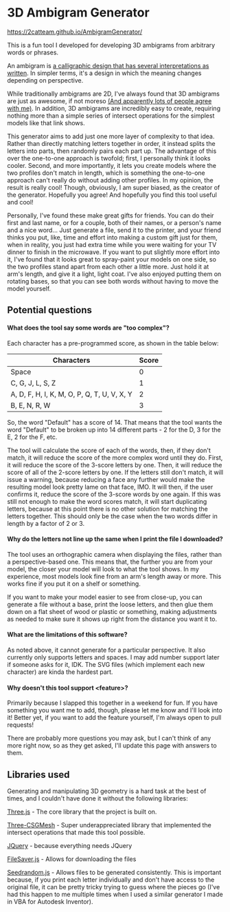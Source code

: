 # 3D Ambigram Generator

https://2catteam.github.io/AmbigramGenerator/

This is a fun tool I developed for developing 3D ambigrams from arbitrary words or phrases.

An ambigram is [a calligraphic design that has several interpretations as written](https://en.wikipedia.org/wiki/Ambigram). In simpler terms, it's a design in which the meaning changes depending on perspective.

While traditionally ambigrams are 2D, I've always found that 3D ambigrams are just as awesome, if not moreso [(And apparently lots of people agree with me)](https://www.reddit.com/r/3Dprinting/comments/aqogml/i_too_3d_printed_a_gift_for_my_girlfriend_for/). In addition, 3D ambigrams are incredibly easy to create, requiring nothing more than a simple series of intersect operations for the simplest models like that link shows.

This generator aims to add just one more layer of complexity to that idea. Rather than directly matching letters together in order, it instead splits the letters into parts, then randomly pairs each part up. The advantage of this over the one-to-one approach is twofold; first, I personally think it looks cooler. Second, and more importantly, it lets you create models where the two profiles don't match in length, which is something the one-to-one approach can't really do without adding other profiles. In my opinion, the result is really cool! Though, obviously, I am super biased, as the creator of the generator. Hopefully you agree! And hopefully you find this tool useful and cool!

Personally, I've found these make great gifts for friends. You can do their first and last name, or for a couple, both of their names, or a person's name and a nice word... Just generate a file, send it to the printer, and your friend thinks you put, like, time and effort into making a custom gift just for them, when in reality, you just had extra time while you were waiting for your TV dinner to finish in the microwave. If you want to put slightly more effort into it, I've found that it looks great to spray-paint your models on one side, so the two profiles stand apart from each other a little more. Just hold it at arm's length, and give it a light, light coat. I've also enjoyed putting them on rotating bases, so that you can see both words without having to move the model yourself.

## Potential questions

#### What does the tool say some words are "too complex"?

Each character has a pre-programmed score, as shown in the table below:

| Characters | Score |
| ---------- | ----- |
| Space | 0 |
| C, G, J, L, S, Z | 1 |
| A, D, F, H, I, K, M, O, P, Q, T, U, V, X, Y | 2 |
| B, E, N, R, W | 3 |

So, the word "Default" has a score of 14. That means that the tool wants the word "Default" to be broken up into 14 different parts - 2 for the D, 3 for the E, 2 for the F, etc.

The tool will calculate the score of each of the words, then, if they don't match, it will reduce the score of the more complex word until they do. First, it will reduce the score of the 3-score letters by one. Then, it will reduce the score of all of the 2-score letters by one. If the letters still don't match, it will issue a warning, because reducing a face any further would make the resulting model look pretty lame on that face, IMO. It will then, if the user confirms it, reduce the score of the 3-score words by one again. If this was still not enough to make the word scores match, it will start duplicating letters, because at this point there is no other solution for matching the letters together. This should only be the case when the two words differ in length by a factor of 2 or 3.

#### Why do the letters not line up the same when I print the file I downloaded?

The tool uses an orthographic camera when displaying the files, rather than a perspective-based one. This means that, the further you are from your model, the closer your model will look to what the tool shows. In my experience, most models look fine from an arm's length away or more. This works fine if you put it on a shelf or something.

If you want to make your model easier to see from close-up, you can generate a file without a base, print the loose letters, and then glue them down on a flat sheet of wood or plastic or something, making adjustments as needed to make sure it shows up right from the distance you want it to.

#### What are the limitations of this software?

As noted above, it cannot generate for a particular perspective. It also currently only supports letters and spaces. I may add number support later if someone asks for it, IDK. The SVG files (which implement each new character) are kinda the hardest part.

#### Why doesn't this tool support \<feature\>?

Primarily because I slapped this together in a weekend for fun. If you have something you want me to add, though, please let me know and I'll look into it! Better yet, if you want to add the feature yourself, I'm always open to pull requests!

There are probably more questions you may ask, but I can't think of any more right now, so as they get asked, I'll update this page with answers to them.

## Libraries used

Generating and manipulating 3D geometry is a hard task at the best of times, and I couldn't have done it without the following libraries:

[Three.js](https://threejs.org/) - The core library that the project is built on.

[Three-CSGMesh](https://github.com/manthrax/THREE-CSGMesh) - Super underappreciated library that implemented the intersect operations that made this tool possible.

[JQuery](https://jquery.com/) - because everything needs JQuery

[FileSaver.js](https://github.com/eligrey/FileSaver.js/) - Allows for downloading the files

[Seedrandom.js](https://github.com/davidbau/seedrandom) - Allows files to be generated consistently. This is important because, if you print each letter individually and don't have access to the original file, it can be pretty tricky trying to guess where the pieces go (I've had this happen to me multiple times when I used a similar generator I made in VBA for Autodesk Inventor).
